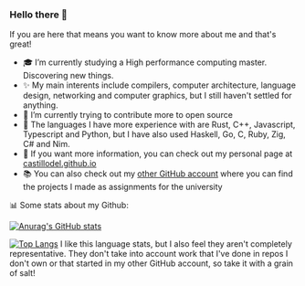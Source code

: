 ### Hello there 👋
If you are here that means you want to know more about me and that's great!

- 🎓 I’m currently studying a High performance computing master. Discovering new things.
- ✨ My main interents include compilers, computer architecture, language design, networking and computer graphics, but I still haven't settled for anything.
- 🌱 I’m currently trying to contribute more to open source
- 💫 The languages I have more experience with are Rust, C++, Javascript, Typescript and Python, but I have also used Haskell, Go, C, Ruby, Zig, C# and Nim.
- 🤯 If you want more information, you can check out my personal page at [castillodel.github.io](castillodel.github.io)
- 📚 You can also check out my [other GitHub account](https://github.com/Daniel-del-Castillo) where you can find the projects I made as assignments for the university


📊 Some stats about my Github:

[![Anurag's GitHub stats](https://github-readme-stats.vercel.app/api?username=CastilloDel&theme=tokyonight&hide=stars&show_icons=true)](https://github.com/anuraghazra/github-readme-stats)

[![Top Langs](https://github-readme-stats.vercel.app/api/top-langs/?username=CastilloDel&layout=compact&langs_count=10&hide=GLSL&theme=tokyonight)](https://github.com/anuraghazra/github-readme-stats)
I like this language stats, but I also feel they aren't completely representative. They don't take into account work that I've done in repos I don't own or that started in my other GitHub account, so take it with a grain of salt!
